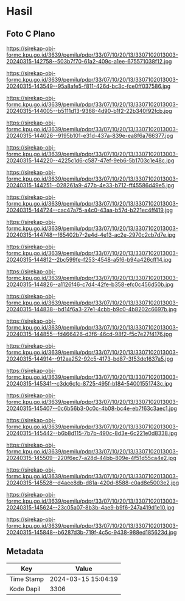 # Hasil

## Foto C Plano

https://sirekap-obj-formc.kpu.go.id/3639/pemilu/pdpr/33/07/10/20/13/3307102013003-20240315-142758--503b7f70-61a2-409c-a1ee-675571038f12.jpg

https://sirekap-obj-formc.kpu.go.id/3639/pemilu/pdpr/33/07/10/20/13/3307102013003-20240315-143549--95a8afe5-f811-426d-bc3c-fce0ff037586.jpg

https://sirekap-obj-formc.kpu.go.id/3639/pemilu/pdpr/33/07/10/20/13/3307102013003-20240315-144005--b5111d13-9368-4d90-b1f2-22b340f92fcb.jpg

https://sirekap-obj-formc.kpu.go.id/3639/pemilu/pdpr/33/07/10/20/13/3307102013003-20240315-144026--9195b101-e31d-437a-839e-ea8f6a766377.jpg

https://sirekap-obj-formc.kpu.go.id/3639/pemilu/pdpr/33/07/10/20/13/3307102013003-20240315-144220--4225c1d6-c587-47ef-9eb6-5b1703c1e48c.jpg

https://sirekap-obj-formc.kpu.go.id/3639/pemilu/pdpr/33/07/10/20/13/3307102013003-20240315-144251--028261a9-477b-4e33-b712-ff45586d49e5.jpg

https://sirekap-obj-formc.kpu.go.id/3639/pemilu/pdpr/33/07/10/20/13/3307102013003-20240315-144724--cac47a75-a4c0-43aa-b57d-b221ec4ff419.jpg

https://sirekap-obj-formc.kpu.go.id/3639/pemilu/pdpr/33/07/10/20/13/3307102013003-20240315-144748--f65402b7-2e4d-4e13-ac2e-2970c2cb7d7e.jpg

https://sirekap-obj-formc.kpu.go.id/3639/pemilu/pdpr/33/07/10/20/13/3307102013003-20240315-144812--2bc599fe-f253-4548-a5f6-b94a426cff14.jpg

https://sirekap-obj-formc.kpu.go.id/3639/pemilu/pdpr/33/07/10/20/13/3307102013003-20240315-144826--a1126f46-c7d4-42fe-b358-efc0c456d50b.jpg

https://sirekap-obj-formc.kpu.go.id/3639/pemilu/pdpr/33/07/10/20/13/3307102013003-20240315-144838--bd14f6a3-27e1-4cbb-b9c0-4b8202c6697b.jpg

https://sirekap-obj-formc.kpu.go.id/3639/pemilu/pdpr/33/07/10/20/13/3307102013003-20240315-144855--fd466426-d3f6-46cd-98f2-f5c7e27f4176.jpg

https://sirekap-obj-formc.kpu.go.id/3639/pemilu/pdpr/33/07/10/20/13/3307102013003-20240315-144914--912aa252-92c5-4173-bd87-3f53de1637a5.jpg

https://sirekap-obj-formc.kpu.go.id/3639/pemilu/pdpr/33/07/10/20/13/3307102013003-20240315-145341--c3dc6cfc-8725-495f-b184-54001551743c.jpg

https://sirekap-obj-formc.kpu.go.id/3639/pemilu/pdpr/33/07/10/20/13/3307102013003-20240315-145407--0c6b56b3-0c0c-4b08-bc4e-eb7f63c3aec1.jpg

https://sirekap-obj-formc.kpu.go.id/3639/pemilu/pdpr/33/07/10/20/13/3307102013003-20240315-145442--b6b8d115-7b7b-490c-8d3e-6c221e0d8338.jpg

https://sirekap-obj-formc.kpu.go.id/3639/pemilu/pdpr/33/07/10/20/13/3307102013003-20240315-145509--220f6ec7-a28d-44bb-809e-4f51d55ca4e2.jpg

https://sirekap-obj-formc.kpu.go.id/3639/pemilu/pdpr/33/07/10/20/13/3307102013003-20240315-145528--d4aee8db-d81a-420d-8588-c0ad8e5003e2.jpg

https://sirekap-obj-formc.kpu.go.id/3639/pemilu/pdpr/33/07/10/20/13/3307102013003-20240315-145624--23c05a07-8b3b-4ae9-b9f6-247a419d1e10.jpg

https://sirekap-obj-formc.kpu.go.id/3639/pemilu/pdpr/33/07/10/20/13/3307102013003-20240315-145848--b6287d3b-719f-4c5c-9438-988ed185623d.jpg


## Metadata

| Key        | Value               |
| ---------- | ------------------- |
| Time Stamp | 2024-03-15 15:04:19 |
| Kode Dapil | 3306                |




